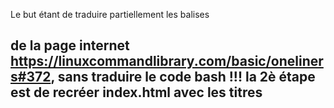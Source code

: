 Le but étant de traduire partiellement les balises <H2> de la page internet https://linuxcommandlibrary.com/basic/oneliners#372, sans traduire le code bash !!!
la 2è étape est de recréer index.html avec les titres <H2>
